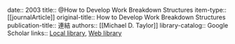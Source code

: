 date:: 2003
title:: @How to Develop Work Breakdown Structures
item-type:: [[journalArticle]]
original-title:: How to Develop Work Breakdown Structures
publication-title:: 連結
authors:: [[Michael D. Taylor]]
library-catalog:: Google Scholar
links:: [Local library](zotero://select/library/items/H3QZ5NVY), [Web library](https://www.zotero.org/users/6520516/items/H3QZ5NVY)
